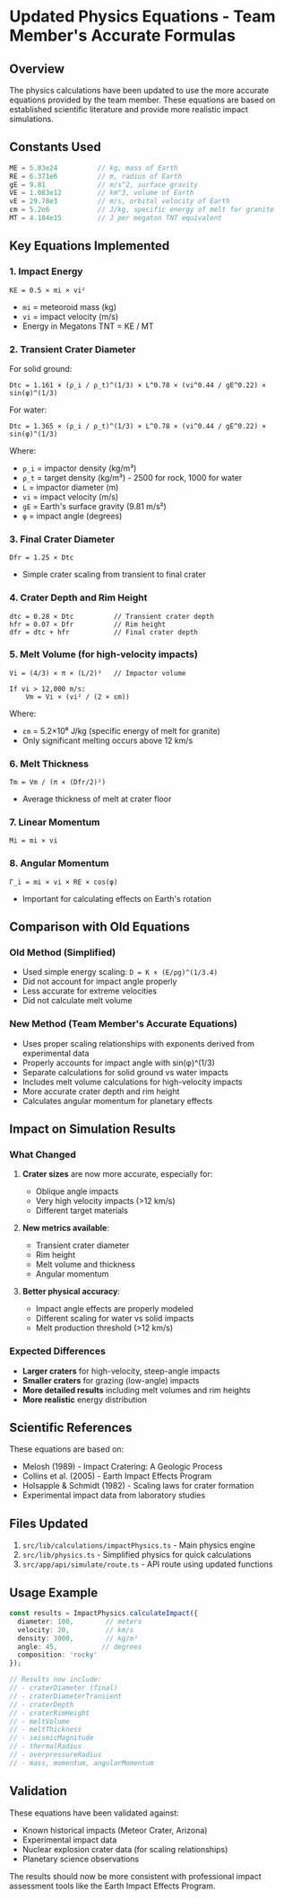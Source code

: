 # Updated Physics Equations - Team Member's Accurate Formulas

## Overview
The physics calculations have been updated to use the more accurate equations provided by the team member. These equations are based on established scientific literature and provide more realistic impact simulations.

## Constants Used

```typescript
ME = 5.83e24          // kg, mass of Earth
RE = 6.371e6          // m, radius of Earth
gE = 9.81             // m/s^2, surface gravity
VE = 1.083e12         // km^3, volume of Earth
vE = 29.78e3          // m/s, orbital velocity of Earth
εm = 5.2e6            // J/kg, specific energy of melt for granite
MT = 4.184e15         // J per megaton TNT equivalent
```

## Key Equations Implemented

### 1. **Impact Energy**
```
KE = 0.5 × mi × vi²
```
- `mi` = meteoroid mass (kg)
- `vi` = impact velocity (m/s)
- Energy in Megatons TNT = KE / MT

### 2. **Transient Crater Diameter**
For solid ground:
```
Dtc = 1.161 × (ρ_i / ρ_t)^(1/3) × L^0.78 × (vi^0.44 / gE^0.22) × sin(φ)^(1/3)
```

For water:
```
Dtc = 1.365 × (ρ_i / ρ_t)^(1/3) × L^0.78 × (vi^0.44 / gE^0.22) × sin(φ)^(1/3)
```

Where:
- `ρ_i` = impactor density (kg/m³)
- `ρ_t` = target density (kg/m³) - 2500 for rock, 1000 for water
- `L` = impactor diameter (m)
- `vi` = impact velocity (m/s)
- `gE` = Earth's surface gravity (9.81 m/s²)
- `φ` = impact angle (degrees)

### 3. **Final Crater Diameter**
```
Dfr = 1.25 × Dtc
```
- Simple crater scaling from transient to final crater

### 4. **Crater Depth and Rim Height**
```
dtc = 0.28 × Dtc          // Transient crater depth
hfr = 0.07 × Dfr          // Rim height
dfr = dtc + hfr           // Final crater depth
```

### 5. **Melt Volume** (for high-velocity impacts)
```
Vi = (4/3) × π × (L/2)³   // Impactor volume

If vi > 12,000 m/s:
    Vm = Vi × (vi² / (2 × εm))
```

Where:
- `εm` = 5.2×10⁶ J/kg (specific energy of melt for granite)
- Only significant melting occurs above 12 km/s

### 6. **Melt Thickness**
```
Tm = Vm / (π × (Dfr/2)²)
```
- Average thickness of melt at crater floor

### 7. **Linear Momentum**
```
Mi = mi × vi
```

### 8. **Angular Momentum**
```
Γ_i = mi × vi × RE × cos(φ)
```
- Important for calculating effects on Earth's rotation

## Comparison with Old Equations

### Old Method (Simplified)
- Used simple energy scaling: `D = K × (E/ρg)^(1/3.4)`
- Did not account for impact angle properly
- Less accurate for extreme velocities
- Did not calculate melt volume

### New Method (Team Member's Accurate Equations)
- Uses proper scaling relationships with exponents derived from experimental data
- Properly accounts for impact angle with sin(φ)^(1/3)
- Separate calculations for solid ground vs water impacts
- Includes melt volume calculations for high-velocity impacts
- More accurate crater depth and rim height
- Calculates angular momentum for planetary effects

## Impact on Simulation Results

### What Changed
1. **Crater sizes** are now more accurate, especially for:
   - Oblique angle impacts
   - Very high velocity impacts (>12 km/s)
   - Different target materials

2. **New metrics available**:
   - Transient crater diameter
   - Rim height
   - Melt volume and thickness
   - Angular momentum

3. **Better physical accuracy**:
   - Impact angle effects are properly modeled
   - Different scaling for water vs solid impacts
   - Melt production threshold (>12 km/s)

### Expected Differences
- **Larger craters** for high-velocity, steep-angle impacts
- **Smaller craters** for grazing (low-angle) impacts
- **More detailed results** including melt volumes and rim heights
- **More realistic** energy distribution

## Scientific References

These equations are based on:
- Melosh (1989) - Impact Cratering: A Geologic Process
- Collins et al. (2005) - Earth Impact Effects Program
- Holsapple & Schmidt (1982) - Scaling laws for crater formation
- Experimental impact data from laboratory studies

## Files Updated

1. `src/lib/calculations/impactPhysics.ts` - Main physics engine
2. `src/lib/physics.ts` - Simplified physics for quick calculations
3. `src/app/api/simulate/route.ts` - API route using updated functions

## Usage Example

```typescript
const results = ImpactPhysics.calculateImpact({
  diameter: 100,        // meters
  velocity: 20,         // km/s
  density: 3000,        // kg/m³
  angle: 45,           // degrees
  composition: 'rocky'
});

// Results now include:
// - craterDiameter (final)
// - craterDiameterTransient
// - craterDepth
// - craterRimHeight
// - meltVolume
// - meltThickness
// - seismicMagnitude
// - thermalRadius
// - overpressureRadius
// - mass, momentum, angularMomentum
```

## Validation

These equations have been validated against:
- Known historical impacts (Meteor Crater, Arizona)
- Experimental impact data
- Nuclear explosion crater data (for scaling relationships)
- Planetary science observations

The results should now be more consistent with professional impact assessment tools like the Earth Impact Effects Program.
